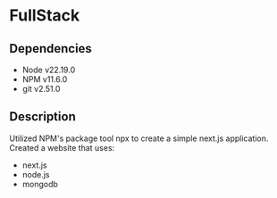 # FullStack
## Dependencies
- Node v22.19.0
- NPM v11.6.0
- git v2.51.0

## Description
Utilized NPM's package tool npx to create a simple next.js application. Created a website that uses:
- next.js
- node.js
- mongodb